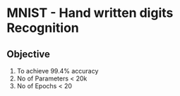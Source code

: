 # MNIST - Hand written digits Recognition

## Objective

1. To achieve 99.4% accuracy
2. No of Parameters < 20k
3. No of Epochs < 20
